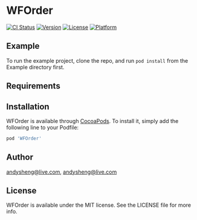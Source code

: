 # WFOrder

[![CI Status](http://img.shields.io/travis/andysheng@live.com/WFOrder.svg?style=flat)](https://travis-ci.org/andysheng@live.com/WFOrder)
[![Version](https://img.shields.io/cocoapods/v/WFOrder.svg?style=flat)](http://cocoapods.org/pods/WFOrder)
[![License](https://img.shields.io/cocoapods/l/WFOrder.svg?style=flat)](http://cocoapods.org/pods/WFOrder)
[![Platform](https://img.shields.io/cocoapods/p/WFOrder.svg?style=flat)](http://cocoapods.org/pods/WFOrder)

## Example

To run the example project, clone the repo, and run `pod install` from the Example directory first.

## Requirements

## Installation

WFOrder is available through [CocoaPods](http://cocoapods.org). To install
it, simply add the following line to your Podfile:

```ruby
pod 'WFOrder'
```

## Author

andysheng@live.com, andysheng@live.com

## License

WFOrder is available under the MIT license. See the LICENSE file for more info.
